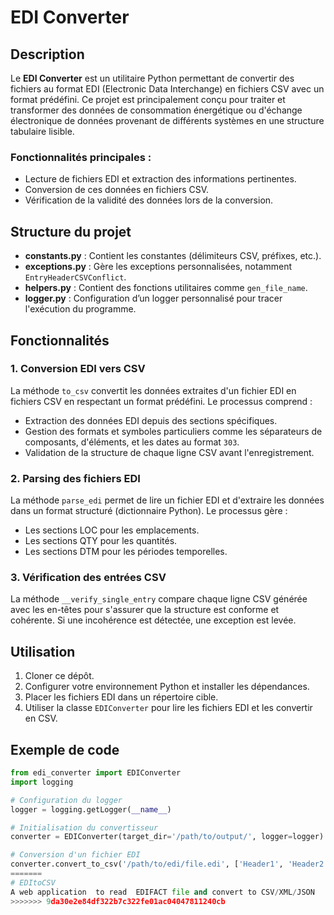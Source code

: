 
# EDI Converter

## Description

Le **EDI Converter** est un utilitaire Python permettant de convertir des fichiers au format EDI (Electronic Data Interchange) en fichiers CSV avec un format prédéfini. Ce projet est principalement conçu pour traiter et transformer des données de consommation énergétique ou d'échange électronique de données provenant de différents systèmes en une structure tabulaire lisible.

### Fonctionnalités principales :
- Lecture de fichiers EDI et extraction des informations pertinentes.
- Conversion de ces données en fichiers CSV.
- Vérification de la validité des données lors de la conversion.

## Structure du projet

- **constants.py** : Contient les constantes (délimiteurs CSV, préfixes, etc.).
- **exceptions.py** : Gère les exceptions personnalisées, notamment `EntryHeaderCSVConflict`.
- **helpers.py** : Contient des fonctions utilitaires comme `gen_file_name`.
- **logger.py** : Configuration d’un logger personnalisé pour tracer l'exécution du programme.

## Fonctionnalités

### 1. Conversion EDI vers CSV
La méthode `to_csv` convertit les données extraites d'un fichier EDI en fichiers CSV en respectant un format prédéfini. Le processus comprend :
- Extraction des données EDI depuis des sections spécifiques.
- Gestion des formats et symboles particuliers comme les séparateurs de composants, d'éléments, et les dates au format `303`.
- Validation de la structure de chaque ligne CSV avant l'enregistrement.

### 2. Parsing des fichiers EDI
La méthode `parse_edi` permet de lire un fichier EDI et d'extraire les données dans un format structuré (dictionnaire Python). Le processus gère :
- Les sections LOC pour les emplacements.
- Les sections QTY pour les quantités.
- Les sections DTM pour les périodes temporelles.

### 3. Vérification des entrées CSV
La méthode `__verify_single_entry` compare chaque ligne CSV générée avec les en-têtes pour s'assurer que la structure est conforme et cohérente. Si une incohérence est détectée, une exception est levée.

## Utilisation

1. Cloner ce dépôt.
2. Configurer votre environnement Python et installer les dépendances.
3. Placer les fichiers EDI dans un répertoire cible.
4. Utiliser la classe `EDIConverter` pour lire les fichiers EDI et les convertir en CSV.

## Exemple de code

```python
from edi_converter import EDIConverter
import logging

# Configuration du logger
logger = logging.getLogger(__name__)

# Initialisation du convertisseur
converter = EDIConverter(target_dir='/path/to/output/', logger=logger)

# Conversion d'un fichier EDI
converter.convert_to_csv('/path/to/edi/file.edi', ['Header1', 'Header2', 'Header3'])
=======
# EDItoCSV
A web application  to read  EDIFACT file and convert to CSV/XML/JSON
>>>>>>> 9da30e2e84df322b7c322fe01ac04047811240cb
